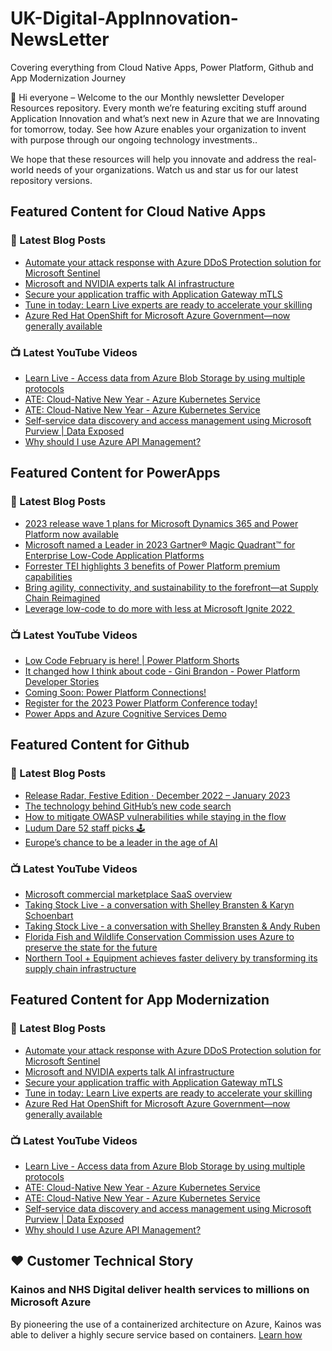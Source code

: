 # UK-Digital-AppInnovation-NewsLetter

Covering everything from Cloud Native Apps, Power Platform, Github and App Modernization Journey

👋 Hi everyone – Welcome to the our Monthly newsletter Developer Resources repository. Every month we’re featuring exciting stuff around Application Innovation and what’s next new in Azure that we are Innovating for tomorrow, today. See how Azure enables your organization to invent with purpose through our ongoing technology investments..


We hope that these resources will help you innovate and address the real-world needs of your organizations. Watch us and star us for our latest repository versions.

## Featured Content for Cloud Native Apps


### 📝 Latest Blog Posts

    
<!-- BLOGCNA:START -->
- [Automate your attack response with Azure DDoS Protection solution for Microsoft Sentinel](https://azure.microsoft.com/blog/automate-your-attack-response-with-azure-ddos-protection-solution-for-microsoft-sentinel/)
- [Microsoft and NVIDIA experts talk AI infrastructure](https://azure.microsoft.com/blog/microsoft-and-nvidia-experts-talk-ai-infrastructure/)
- [Secure your application traffic with Application Gateway mTLS](https://azure.microsoft.com/blog/secure-your-application-traffic-with-application-gateway-mtls/)
- [Tune in today: Learn Live experts are ready to accelerate your skilling](https://azure.microsoft.com/blog/tune-in-today-learn-live-experts-are-ready-to-accelerate-your-skilling/)
- [Azure Red Hat OpenShift for Microsoft Azure Government—now generally available](https://azure.microsoft.com/blog/azure-red-hat-openshift-for-microsoft-azure-government-now-generally-available/)
<!-- BLOGCNA:END -->

### 📺 Latest YouTube Videos

 
<!-- YOUTUBECNA:START -->
- [Learn Live - Access data from Azure Blob Storage by using multiple protocols](https://www.youtube.com/watch?v=OjJXZcuo_JM)
- [ATE: Cloud-Native New Year - Azure Kubernetes Service](https://www.youtube.com/watch?v=VznZloi7Ms0)
- [ATE: Cloud-Native New Year - Azure Kubernetes Service](https://www.youtube.com/watch?v=VdJgx8wVqvc)
- [Self-service data discovery and access management using Microsoft Purview | Data Exposed](https://www.youtube.com/watch?v=bpdb0x43eNQ)
- [Why should I use Azure API Management?](https://www.youtube.com/watch?v=pGbhg5ox7jc)
<!-- YOUTUBECNA:END -->

##  Featured Content for PowerApps
### 📝 Latest Blog Posts
<!-- BLOGPOWER:START -->
- [2023 release wave 1 plans for Microsoft Dynamics 365 and Power Platform now available](https://cloudblogs.microsoft.com/dynamics365/bdm/2023/01/25/2023-release-wave-1-plans-for-microsoft-dynamics-365-and-power-platform-now-available/)
- [Microsoft named a Leader in 2023 Gartner® Magic Quadrant™ for Enterprise Low-Code Application Platforms](https://powerapps.microsoft.com/en-us/blog/microsoft-named-a-leader-in-2023-gartner-magic-quadrant-for-enterprise-low-code-application-platforms/)
- [Forrester TEI highlights 3 benefits of Power Platform premium capabilities](https://cloudblogs.microsoft.com/powerplatform/2022/11/28/forrester-tei-highlights-3-benefits-of-power-platform-premium-capabilities/)
- [Bring agility, connectivity, and sustainability to the forefront—at Supply Chain Reimagined](https://cloudblogs.microsoft.com/dynamics365/bdm/2022/10/27/bring-agility-connectivity-and-sustainability-to-the-forefront-at-supply-chain-reimagined/)
- [Leverage low-code to do more with less at Microsoft Ignite 2022 ](https://cloudblogs.microsoft.com/powerplatform/2022/10/12/leverage-low-code-to-do-more-with-less-at-microsoft-ignite-2022/)
<!-- BLOGPOWER:END -->
 ### 📺 Latest YouTube Videos
    
<!-- YOUTUBEPOWER:START -->
- [Low Code February is here! | Power Platform Shorts](https://www.youtube.com/watch?v=EOxwRvtBEgs)
- [It changed how I think about code - Gini Brandon - Power Platform Developer Stories](https://www.youtube.com/watch?v=OrWDTi8GVfM)
- [Coming Soon: Power Platform Connections!](https://www.youtube.com/watch?v=i-UKMARuLNw)
- [Register for the 2023 Power Platform Conference today!](https://www.youtube.com/watch?v=vcbvPep5H4w)
- [Power Apps and Azure Cognitive Services Demo](https://www.youtube.com/watch?v=ka_yY77b-0M)
<!-- YOUTUBEPOWER:END -->

##  Featured Content for Github
### 📝 Latest Blog Posts
<!-- BLOGGITHUB:START -->
- [Release Radar, Festive Edition · December 2022 &#8211; January 2023](https://github.blog/2023-02-08-release-radar-dec-2022-jan-2023/)
- [The technology behind GitHub’s new code search](https://github.blog/2023-02-06-the-technology-behind-githubs-new-code-search/)
- [How to mitigate OWASP vulnerabilities while staying in the flow](https://github.blog/2023-02-06-how-to-mitigate-owasp-vulnerabilities-while-staying-in-the-flow/)
- [Ludum Dare 52 staff picks 🕹](https://github.blog/2023-02-03-ludum-dare-52-staff-picks/)
- [Europe’s chance to be a leader in the age of AI](https://github.blog/2023-02-03-europes-chance-to-be-a-leader-in-the-age-of-ai/)
<!-- BLOGGITHUB:END -->
### 📺 Latest YouTube Videos
<!-- YOUTUBEGITHUB:START -->
- [Microsoft commercial marketplace SaaS overview](https://www.youtube.com/watch?v=3trnNLL1CAQ)
- [Taking Stock Live - a conversation with Shelley Bransten &amp; Karyn Schoenbart](https://www.youtube.com/watch?v=j66FFVO1Nwg)
- [Taking Stock Live - a conversation with Shelley Bransten &amp; Andy Ruben](https://www.youtube.com/watch?v=RbUd55D2O1s)
- [Florida Fish and Wildlife Conservation Commission uses Azure to preserve the state for the future](https://www.youtube.com/watch?v=Y7E1CfP6Wj8)
- [Northern Tool + Equipment achieves faster delivery by transforming its supply chain infrastructure](https://www.youtube.com/watch?v=RBsf6I6uayg)
<!-- YOUTUBEGITHUB:END -->
##  Featured Content for App Modernization
### 📝 Latest Blog Posts
<!-- BLOGAPPMOD:START -->
- [Automate your attack response with Azure DDoS Protection solution for Microsoft Sentinel](https://azure.microsoft.com/blog/automate-your-attack-response-with-azure-ddos-protection-solution-for-microsoft-sentinel/)
- [Microsoft and NVIDIA experts talk AI infrastructure](https://azure.microsoft.com/blog/microsoft-and-nvidia-experts-talk-ai-infrastructure/)
- [Secure your application traffic with Application Gateway mTLS](https://azure.microsoft.com/blog/secure-your-application-traffic-with-application-gateway-mtls/)
- [Tune in today: Learn Live experts are ready to accelerate your skilling](https://azure.microsoft.com/blog/tune-in-today-learn-live-experts-are-ready-to-accelerate-your-skilling/)
- [Azure Red Hat OpenShift for Microsoft Azure Government—now generally available](https://azure.microsoft.com/blog/azure-red-hat-openshift-for-microsoft-azure-government-now-generally-available/)
<!-- BLOGAPPMOD:END -->
### 📺 Latest YouTube Videos
<!-- YOUTUBEAPPMOD:START -->
- [Learn Live - Access data from Azure Blob Storage by using multiple protocols](https://www.youtube.com/watch?v=OjJXZcuo_JM)
- [ATE: Cloud-Native New Year - Azure Kubernetes Service](https://www.youtube.com/watch?v=VznZloi7Ms0)
- [ATE: Cloud-Native New Year - Azure Kubernetes Service](https://www.youtube.com/watch?v=VdJgx8wVqvc)
- [Self-service data discovery and access management using Microsoft Purview | Data Exposed](https://www.youtube.com/watch?v=bpdb0x43eNQ)
- [Why should I use Azure API Management?](https://www.youtube.com/watch?v=pGbhg5ox7jc)
<!-- YOUTUBEAPPMOD:END -->


## ♥️ Customer Technical Story 

### Kainos and NHS Digital deliver health services to millions on Microsoft Azure

By pioneering the use of a containerized architecture on Azure, Kainos was able to deliver a highly secure service based on containers. [Learn how](https://customers.microsoft.com/en-us/story/1368348549535774520-kainos-and-nhs-digital-deliver-health-services-to-millions-on-microsoft-azure)

